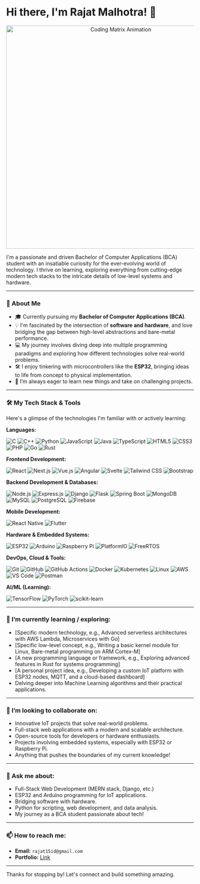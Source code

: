 # Hi there, I'm Rajat Malhotra! 👋

<p align="center">
  <a href="https://github.com/Rajat-malhotra0">
    <img src="https://media.giphy.com/media/qgQUggAC3Pfv687qPC/giphy.gif" alt="Coding Matrix Animation" width="600"/>
  </a>
</p>

I'm a passionate and driven Bachelor of Computer Applications (BCA) student with an insatiable curiosity for the ever-evolving world of technology. I thrive on learning, exploring everything from cutting-edge modern tech stacks to the intricate details of low-level systems and hardware.

---

### 🚀 About Me

*   🎓 Currently pursuing my **Bachelor of Computer Applications (BCA)**.
*   💡 I'm fascinated by the intersection of **software and hardware**, and love bridging the gap between high-level abstractions and bare-metal performance.
*   💻 My journey involves diving deep into multiple programming paradigms and exploring how different technologies solve real-world problems.
*   🛠️ I enjoy tinkering with microcontrollers like the **ESP32**, bringing ideas to life from concept to physical implementation.
*   🌱 I’m always eager to learn new things and take on challenging projects.

---

### 🛠️ My Tech Stack & Tools

Here's a glimpse of the technologies I'm familiar with or actively learning:

**Languages:**
<p>
  <img alt="C" src="https://img.shields.io/badge/C-%23A8B9CC.svg?style=for-the-badge&logo=c&logoColor=white"/>
  <img alt="C++" src="https://img.shields.io/badge/C++-%2300599C.svg?style=for-the-badge&logo=c%2B%2B&logoColor=white"/>
  <img alt="Python" src="https://img.shields.io/badge/Python-%2314354C.svg?style=for-the-badge&logo=python&logoColor=white"/>
  <img alt="JavaScript" src="https://img.shields.io/badge/JavaScript-%23323330.svg?style=for-the-badge&logo=javascript&logoColor=%23F7DF1E"/>
  <img alt="Java" src="https://img.shields.io/badge/Java-%23ED8B00.svg?style=for-the-badge&logo=java&logoColor=white"/>
  <img alt="TypeScript" src="https://img.shields.io/badge/TypeScript-%23007ACC.svg?style=for-the-badge&logo=typescript&logoColor=white"/>
  <img alt="HTML5" src="https://img.shields.io/badge/HTML5-%23E34F26.svg?style=for-the-badge&logo=html5&logoColor=white"/>
  <img alt="CSS3" src="https://img.shields.io/badge/CSS%20-%231572B6.svg?style=for-the-badge&logo=css3&logoColor=white"/>
  <img alt="PHP" src="https://img.shields.io/badge/PHP-%23777BB4.svg?style=for-the-badge&logo=php&logoColor=white"/>
  <img alt="Go" src="https://img.shields.io/badge/Go-%2300ADD8.svg?style=for-the-badge&logo=go&logoColor=white"/>
  <img alt="Rust" src="https://img.shields.io/badge/Rust-%23000000.svg?style=for-the-badge&logo=rust&logoColor=white"/>
  <!-- <img alt="Assembly" src="https://img.shields.io/badge/Assembly-%234D4D4F.svg?style=for-the-badge&logo=assemblyscript&logoColor=white"/> -->
</p>

**Frontend Development:**
<p>
  <img alt="React" src="https://img.shields.io/badge/React-%2320232a.svg?style=for-the-badge&logo=react&logoColor=%2361DAFB"/>
  <img alt="Next.js" src="https://img.shields.io/badge/Next.js-%23000000.svg?style=for-the-badge&logo=next.js&logoColor=white"/>
  <img alt="Vue.js" src="https://img.shields.io/badge/Vue.js-%2335495E.svg?style=for-the-badge&logo=vue.js&logoColor=%234FC08D"/>
  <img alt="Angular" src="https://img.shields.io/badge/Angular-%23DD0031.svg?style=for-the-badge&logo=angular&logoColor=white"/>
  <img alt="Svelte" src="https://img.shields.io/badge/Svelte-%23FF3E00.svg?style=for-the-badge&logo=svelte&logoColor=white"/>
  <img alt="Tailwind CSS" src="https://img.shields.io/badge/Tailwind%20CSS-%2338B2AC.svg?style=for-the-badge&logo=tailwind-css&logoColor=white"/>
  <img alt="Bootstrap" src="https://img.shields.io/badge/Bootstrap-%23563D7C.svg?style=for-the-badge&logo=bootstrap&logoColor=white"/>
</p>

**Backend Development & Databases:**
<p>
  <img alt="Node.js" src="https://img.shields.io/badge/Node.js-%2343853D.svg?style=for-the-badge&logo=node.js&logoColor=white"/>
  <img alt="Express.js" src="https://img.shields.io/badge/Express.js-%23404d59.svg?style=for-the-badge&logo=express&logoColor=white"/>
  <img alt="Django" src="https://img.shields.io/badge/Django-%23092E20.svg?style=for-the-badge&logo=django&logoColor=white"/>
  <img alt="Flask" src="https://img.shields.io/badge/Flask-%23000.svg?style=for-the-badge&logo=flask&logoColor=white"/>
  <img alt="Spring Boot" src="https://img.shields.io/badge/Spring%20Boot-%236DB33F.svg?style=for-the-badge&logo=spring-boot&logoColor=white"/>
  <img alt="MongoDB" src="https://img.shields.io/badge/MongoDB-%234ea94b.svg?style=for-the-badge&logo=mongodb&logoColor=white"/>
  <img alt="MySQL" src="https://img.shields.io/badge/MySQL-%2300f.svg?style=for-the-badge&logo=mysql&logoColor=white"/>
  <img alt="PostgreSQL" src="https://img.shields.io/badge/PostgreSQL-%23316192.svg?style=for-the-badge&logo=postgresql&logoColor=white"/>
  <img alt="Firebase" src="https://img.shields.io/badge/Firebase-%23FFCA28.svg?style=for-the-badge&logo=firebase&logoColor=black"/>
</p>

**Mobile Development:**
<p>
  <img alt="React Native" src="https://img.shields.io/badge/React%20Native-%2320232a.svg?style=for-the-badge&logo=react&logoColor=%2361DAFB"/>
  <img alt="Flutter" src="https://img.shields.io/badge/Flutter-%2302569B.svg?style=for-the-badge&logo=flutter&logoColor=white"/>
  <!-- <img alt="Kotlin" src="https://img.shields.io/badge/Kotlin-%237F52FF.svg?style=for-the-badge&logo=kotlin&logoColor=white"/> -->
  <!-- <img alt="Swift" src="https://img.shields.io/badge/Swift-%23F54A2A.svg?style=for-the-badge&logo=swift&logoColor=white"/> -->
</p>

**Hardware & Embedded Systems:**
<p>
  <img alt="ESP32" src="https://img.shields.io/badge/ESP32-%23E7352C.svg?style=for-the-badge&logo=espressif&logoColor=white"/>
  <img alt="Arduino" src="https://img.shields.io/badge/Arduino-%2300979D.svg?style=for-the-badge&logo=Arduino&logoColor=white"/>
  <img alt="Raspberry Pi" src="https://img.shields.io/badge/Raspberry%20Pi-%23A22846.svg?style=for-the-badge&logo=raspberry-pi&logoColor=white"/>
  <img alt="PlatformIO" src="https://img.shields.io/badge/PlatformIO-%23FF7F00.svg?style=for-the-badge&logo=platformio&logoColor=white"/>
  <img alt="FreeRTOS" src="https://img.shields.io/badge/FreeRTOS-%23A00000.svg?style=for-the-badge&logo=freertos&logoColor=white"/>
</p>

**DevOps, Cloud & Tools:**
<p>
  <img alt="Git" src="https://img.shields.io/badge/Git-%23F05033.svg?style=for-the-badge&logo=git&logoColor=white"/>
  <img alt="GitHub" src="https://img.shields.io/badge/GitHub-%23121011.svg?style=for-the-badge&logo=github&logoColor=white"/>
  <img alt="GitHub Actions" src="https://img.shields.io/badge/GitHub%20Actions-%232088FF.svg?style=for-the-badge&logo=github-actions&logoColor=white"/>
  <img alt="Docker" src="https://img.shields.io/badge/Docker-%230db7ed.svg?style=for-the-badge&logo=docker&logoColor=white"/>
  <img alt="Kubernetes" src="https://img.shields.io/badge/Kubernetes-%23326CE5.svg?style=for-the-badge&logo=kubernetes&logoColor=white"/>
  <img alt="Linux" src="https://img.shields.io/badge/Linux-%23FCC624.svg?style=for-the-badge&logo=linux&logoColor=black"/>
  <img alt="AWS" src="https://img.shields.io/badge/AWS-%23FF9900.svg?style=for-the-badge&logo=amazon-aws&logoColor=white"/>
  <!-- <img alt="Google Cloud" src="https://img.shields.io/badge/Google%20Cloud-%234285F4.svg?style=for-the-badge&logo=google-cloud&logoColor=white"/> -->
  <img alt="VS Code" src="https://img.shields.io/badge/VS%20Code-%23007ACC.svg?style=for-the-badge&logo=visual-studio-code&logoColor=white"/>
  <img alt="Postman" src="https://img.shields.io/badge/Postman-%23FF6C37.svg?style=for-the-badge&logo=postman&logoColor=white"/>
</p>

**AI/ML (Learning):**
<p>
  <img alt="TensorFlow" src="https://img.shields.io/badge/TensorFlow-%23FF6F00.svg?style=for-the-badge&logo=tensorflow&logoColor=white"/>
  <img alt="PyTorch" src="https://img.shields.io/badge/PyTorch-%23EE4C2C.svg?style=for-the-badge&logo=pytorch&logoColor=white"/>
  <img alt="scikit-learn" src="https://img.shields.io/badge/scikit--learn-%23F7931E.svg?style=for-the-badge&logo=scikit-learn&logoColor=white"/>
</p>

---

### 🌱 I’m currently learning / exploring:

*   [Specific modern technology, e.g., Advanced serverless architectures with AWS Lambda, Microservices with Go]
*   [Specific low-level concept, e.g., Writing a basic kernel module for Linux, Bare-metal programming on ARM Cortex-M]
*   [A new programming language or framework, e.g., Exploring advanced features in Rust for systems programming]
*   [A personal project idea, e.g., Developing a custom IoT platform with ESP32 nodes, MQTT, and a cloud-based dashboard]
*   Delving deeper into Machine Learning algorithms and their practical applications.

---

### 👯 I’m looking to collaborate on:

*   Innovative IoT projects that solve real-world problems.
*   Full-stack web applications with a modern and scalable architecture.
*   Open-source tools for developers or hardware enthusiasts.
*   Projects involving embedded systems, especially with ESP32 or Raspberry Pi.
*   Anything that pushes the boundaries of my current knowledge!

---

### 💬 Ask me about:

*   Full-Stack Web Development (MERN stack, Django, etc.)
*   ESP32 and Arduino programming for IoT applications.
*   Bridging software with hardware.
*   Python for scripting, web development, and data analysis.
*   My journey as a BCA student passionate about tech!

---

### 📫 How to reach me:

*   **Email:** `rajat15id@gmail.com`
*   **Portfolio:** <a href = "https://rajat-malhotra0.github.io/portfolio/"> Link </a> 

---

Thanks for stopping by! Let's connect and build something amazing.
